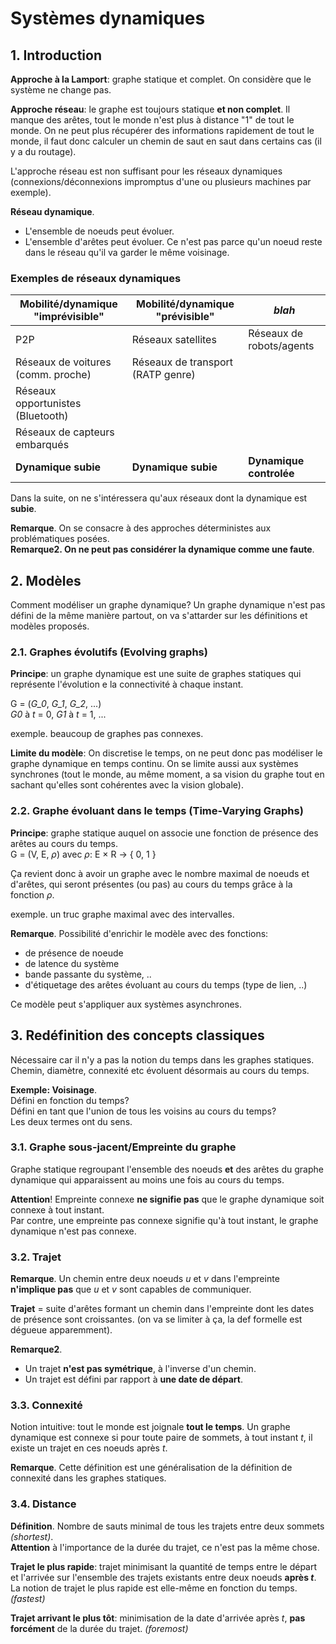 # Systèmes dynamiques

## 1. Introduction

**Approche à la Lamport**: graphe statique et complet. On considère que le système ne change pas.

**Approche réseau**: le graphe est toujours statique **et non complet**. Il manque des arêtes, tout le monde n'est plus à distance "1" de tout le monde. On ne peut plus récupérer des informations rapidement de tout le monde, il faut donc calculer un chemin de saut en saut dans certains cas (il y a du routage).

L'approche réseau est non suffisant pour les réseaux dynamiques (connexions/déconnexions impromptus d'une ou plusieurs machines par exemple).

**Réseau dynamique**.
- L'ensemble de noeuds peut évoluer.
- L'ensemble d'arêtes peut évoluer. Ce n'est pas parce qu'un noeud reste dans le réseau qu'il va garder le même voisinage.

### Exemples de réseaux dynamiques

| Mobilité/dynamique "imprévisible" | Mobilité/dynamique "prévisible"   | *blah*
|-----------------------------------|-----------------------------------|----------------------
| P2P                               | Réseaux satellites                | Réseaux de robots/agents
| Réseaux de voitures (comm. proche)| Réseaux de transport (RATP genre) |
| Réseaux opportunistes (Bluetooth) |                                   |
| Réseaux de capteurs embarqués     |                                   |
| **Dynamique subie**               |  **Dynamique subie**              | **Dynamique controlée**

Dans la suite, on ne s'intéressera qu'aux réseaux dont la dynamique est **subie**.

**Remarque**. On se consacre à des approches déterministes aux problématiques posées.  
**Remarque2. On ne peut pas considérer la dynamique comme une faute**.

## 2. Modèles

Comment modéliser un graphe dynamique? Un graphe dynamique n'est pas défini de la même manière partout, on va s'attarder sur les définitions et modèles proposés.

### 2.1. Graphes évolutifs (Evolving graphs)

**Principe**: un graphe dynamique est une suite de graphes statiques qui représente l'évolution e la connectivité à chaque instant.

G = (*G_0*, *G_1*, *G_2*, ...)  
*G0* à *t* = 0, *G1* à *t* = 1, ...

exemple. beaucoup de graphes pas connexes.

**Limite du modèle**: On discretise le temps, on ne peut donc pas modéliser le graphe dynamique en temps continu. On se limite aussi aux systèmes synchrones (tout le monde, au même moment, a sa vision du graphe tout en sachant qu'elles sont cohérentes avec la vision globale).

### 2.2. Graphe évoluant dans le temps (Time-Varying Graphs)

**Principe**: graphe statique auquel on associe une fonction de présence des arêtes au cours du temps.  
G = (V, E, *ρ*) avec *ρ*: E × R -> { 0, 1 }

Ça revient donc à avoir un graphe avec le nombre maximal de noeuds et d'arêtes, qui seront présentes (ou pas) au cours du temps grâce à la fonction *ρ*.

exemple. un truc graphe maximal avec des intervalles.

**Remarque**. Possibilité d'enrichir le modèle avec des fonctions:
- de présence de noeude
- de latence du système
- bande passante du système, ..
- d'étiquetage des arêtes évoluant au cours du temps (type de lien, ..)

Ce modèle peut s'appliquer aux systèmes asynchrones.

## 3. Redéfinition des concepts classiques

Nécessaire car il n'y a pas la notion du temps dans les graphes statiques. Chemin, diamètre, connexité etc évoluent désormais au cours du temps.

**Exemple: Voisinage**.  
Défini en fonction du temps?  
Défini en tant que l'union de tous les voisins au cours du temps?  
Les deux termes ont du sens.

### 3.1. Graphe sous-jacent/Empreinte du graphe
Graphe statique regroupant l'ensemble des noeuds **et** des arêtes du graphe dynamique qui apparaissent au moins une fois au cours du temps.

**Attention**! Empreinte connexe **ne signifie pas** que le graphe dynamique soit connexe à tout instant.  
Par contre, une empreinte pas connexe signifie qu'à tout instant, le graphe dynamique n'est pas connexe.

### 3.2. Trajet
**Remarque**. Un chemin entre deux noeuds *u* et *v* dans l'empreinte **n'implique pas** que *u* et *v* sont capables de communiquer.

**Trajet** = suite d'arêtes formant un chemin dans l'empreinte dont les dates de présence sont croissantes. (on va se limiter à ça, la def formelle est dégueue apparemment).

**Remarque2**.
- Un trajet **n'est pas symétrique**, à l'inverse d'un chemin.
- Un trajet est défini par rapport à **une date de départ**. 

### 3.3. Connexité
Notion intuitive: tout le monde est joignale **tout le temps**.
Un graphe dynamique est connexe si pour toute paire de sommets, à tout instant *t*, il existe un trajet en ces noeuds après *t*.

**Remarque**. Cette définition est une généralisation de la définition de connexité dans les graphes statiques.

### 3.4. Distance

**Définition**. Nombre de sauts minimal de tous les trajets entre deux sommets *(shortest)*.  
**Attention** à l'importance de la durée du trajet, ce n'est pas la même chose.

**Trajet le plus rapide**: trajet minimisant la quantité de temps entre le départ et l'arrivée sur l'ensemble des trajets existants entre deux noeuds **après *t***. La notion de trajet le plus rapide est elle-même en fonction du temps. *(fastest)*

**Trajet arrivant le plus tôt**: minimisation de la date d'arrivée après *t*, **pas forcément** de la durée du trajet. *(foremost)*
